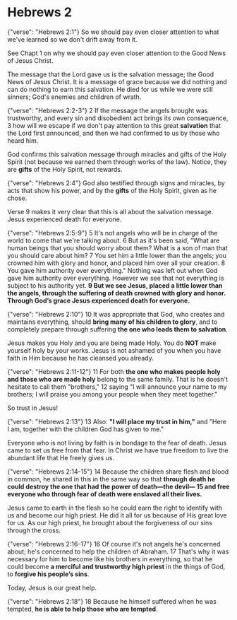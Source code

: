 Hebrews 2
========================================================================

{"verse": "Hebrews 2:1"}
So we should pay even closer attention to what we've learned so we don't drift away from it.

See Chapt 1 on why we should pay even closer attention to the Good News of Jesus Christ.

The message that the Lord gave us is the salvation message;  the Good News of Jesus Christ.  It is a message of grace because we did nothing and can do nothing to earn this salvation.  He died for us while we were still sinners; God's enemies and children of wrath.

{"verse": "Hebrews 2:2-3"}
2 If the message the angels brought was trustworthy, and every sin and disobedient act brings its own consequence, 3 how will we escape if we don't pay attention to this great **salvation** that the Lord first announced, and then we had confirmed to us by those who heard him.

God confirms this salvation message through miracles and gifts of the Holy Spirit (not because we earned them through works of the law).  Notice, they are **gifts** of the Holy Spirit, not rewards.

{"verse": "Hebrews 2:4"}
God also testified through signs and miracles, by acts that show his power, and by the **gifts** of the Holy Spirit, given as he chose.

Verse 9 makes it very clear that this is all about the salvation message.  Jesus experienced death for everyone.

{"verse": "Hebrews 2:5-9"}
5 It's not angels who will be in charge of the world to come that we're talking about. 6 But as it's been said, "What are human beings that you should worry about them? What is a son of man that you should care about him? 7 You set him a little lower than the angels; you crowned him with glory and honor, and placed him over all your creation. 8 You gave him authority over everything." Nothing was left out when God gave him authority over everything. However we see that not everything is subject to his authority yet.  **9 But we see Jesus, placed a little lower than the angels, through the suffering of death crowned with glory and honor. Through God’s grace Jesus experienced death for everyone.**

{"verse": "Hebrews 2:10"}
10 It was appropriate that God, who creates and maintains everything, should **bring many of his children to glory**, and to completely prepare through suffering **the one who leads them to salvation**.


Jesus makes you Holy and you are being made Holy.  You do **NOT** make yourself holy by your works.  Jesus is not ashamed of you when you have faith in Him because he has cleansed you already.

{"verse": "Hebrews 2:11-12"}
11 For both **the one who makes people holy and those who are made holy** belong to the same family. That is he doesn't hesitate to call them "brothers," 12 saying "I will announce your name to my brothers; I will praise you among your people when they meet together."

So trust in Jesus!

{"verse": "Hebrews 2:13"}
13 Also: **"I will place my trust in him,"** and "Here I am, together with the children God has given to me."

Everyone who is not living by faith is in bondage to the fear of death.  Jesus came to set us free from that fear.  In Christ we have true freedom to live the abundant life that He freely gives us.

{"verse": "Hebrews 2:14-15"}
14 Because the children share flesh and blood in common, he shared in this in the same way so that **through death he could destroy the one that had the power of death—the devil— 15 and free everyone who through fear of death were enslaved all their lives.**

Jesus came to earth in the flesh so he could earn the right to identify with us and become our high priest.  He did it all for us because of His great love for us.  As our high priest, he brought about the forgiveness of our sins through the cross.

{"verse": "Hebrews 2:16-17"}
16 Of course it's not angels he's concerned about; he's concerned to help the children of Abraham.  17 That's why it was necessary for him to become like his brothers in everything, so that he could become **a merciful and trustworthy high priest** in the things of God, to **forgive his people’s sins**.

Today, Jesus is our great help.

{"verse": "Hebrews 2:18"}
18 Because he himself suffered when he was tempted, **he is able to help those who are tempted**.
